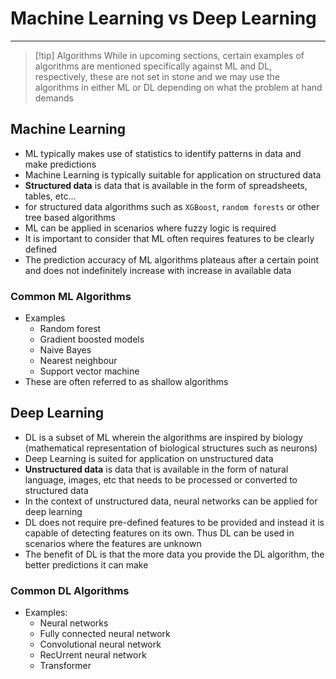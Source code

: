 # Machine Learning vs Deep Learning
---
> [!tip] Algorithms
> While in upcoming sections, certain examples of algorithms are mentioned specifically against ML and DL, respectively, these are not set in stone and we may use the algorithms in either ML or DL depending on what the problem at hand demands
## Machine Learning
- ML typically makes use of statistics to identify patterns in data and make predictions
- Machine Learning is typically suitable for application on structured data
- **Structured data** is data that is available in the form of spreadsheets, tables, etc...
- for structured data algorithms such as `XGBoost`, `random forests` or other tree based algorithms
- ML can be applied in scenarios where fuzzy logic is required
- It is important to consider that ML often requires features to be clearly defined
- The prediction accuracy of ML algorithms plateaus after a certain point and does not indefinitely increase with increase in available data
### Common ML Algorithms
- Examples
	- Random forest
	- Gradient boosted models
	- Naive Bayes
	- Nearest neighbour
	- Support vector machine
- These are often referred to as shallow algorithms
## Deep Learning
- DL is a subset of ML wherein the algorithms are inspired by biology (mathematical representation of biological structures such as neurons)
- Deep Learning is suited for application on unstructured data
- **Unstructured data** is data that is available in the form of natural language, images, etc that needs to be processed or converted to structured data
- In the context of unstructured data, neural networks can be applied for deep learning 
- DL does not require pre-defined features to be provided and instead it is capable of detecting features on its own. Thus DL can be used in scenarios where the features are unknown
- The benefit of DL is that the more data you provide the DL algorithm, the better predictions it can make
### Common DL Algorithms
- Examples:
	- Neural networks
	- Fully connected neural network
	- Convolutional neural network
	- RecUrrent neural network
	- Transformer